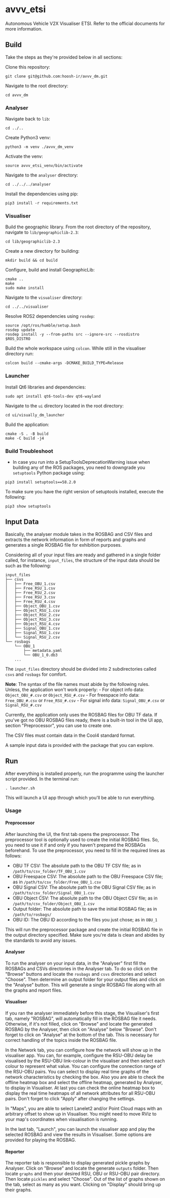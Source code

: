 # avvv_etsi

Autonomous Vehicle V2X Visualiser ETSI. Refer to the official documents for more information.

## Build

Take the steps as they're provided below in all sections:

Clone this repository:

```
git clone git@github.com:hoosh-ir/avvv_dm.git
```

Navigate to the root directory:
```
cd avvv_dm
```

### Analyser

Navigate back to `lib`:
```
cd ../..
```

Create Python3 venv:
```
python3 -m venv ./avvv_dm_venv
```

Activate the venv:
```
source avvv_etsi_venv/bin/activate
```

Navigate to the `analyser` directory:

```
cd ../../../analyser
```

Install the dependencies using pip:

```
pip3 install -r requirements.txt
```

### Visualiser

Build the geographic library. From the root directory of the repository, navigate to `lib/geographiclib-2.3`:

```
cd lib/geographiclib-2.3
```

Create a new directory for building:
```
mkdir build && cd build
```

Configure, build and install GeographicLib:

```
cmake ..
make
sudo make install
```

Navigate to the `visualiser` directory:

```
cd ../../visualiser
```

Resolve ROS2 dependencies using `rosdep`:

```
source /opt/ros/humble/setup.bash
rosdep update
rosdep install -y --from-paths src --ignore-src --rosdistro $ROS_DISTRO
```

Build the whole workspace using `colcon`. While still in the visualiser directory run:

```
colcon build --cmake-args -DCMAKE_BUILD_TYPE=Release
```

### Launcher

Install Qt6 libraries and dependencies:

```
sudo apt install qt6-tools-dev qt6-wayland
```

Navigate to the `ui` directory located in the root directory:

```
cd ui/visually_dm_launcher
```

Build the application:

```
cmake -S . -B build
make -C build -j4
```

### Build Troubleshoot

- In case you run into a SetupToolsDeprecationWarning issue when building any of the ROS packages, you need to downgrade you `setuptools` Python package using:
```
pip3 install setuptools==58.2.0
```
To make sure you have the right version of setuptools installed, execute the following:
```
pip3 show setuptools
```

## Input Data

Basically, the analyser module takes in the ROSBAG and CSV files and extracts the network information in form of reports and graphs and generates a single ROSBAG file for exhibition purposes.

Considering all of your input files are ready and gathered in a single folder called, for instance, `input_files`, the structure of the input data should be such as the following:

```
input_files
├── csvs
│   ├── Free_OBU_1.csv
│   ├── Free_RSU_1.csv
│   ├── Free_RSU_2.csv
│   ├── Free_RSU_3.csv
│   ├── Free_RSU_4.csv
│   ├── Object_OBU_1.csv
│   ├── Object_RSU_1.csv
│   ├── Object_RSU_2.csv
│   ├── Object_RSU_3.csv
│   ├── Object_RSU_4.csv
│   ├── Signal_OBU_1.csv
│   ├── Signal_RSU_1.csv
│   └── Signal_RSU_2.csv
└── rosbags
    └── OBU_1
        ├── metadata.yaml
        └── OBU_1_0.db3
    ...
```
The `input_files` directory should be divided into 2 subdirectories called `csvs` and `rosbags` for comfort.

**Note**: The syntax of the file names must abide by the following rules. Unless, the application won't work properly:
    - For object info data: `Object_OBU_#.csv` or `Object_RSU_#.csv`
    - For freespace info data: `Free_OBU_#.csv` or `Free_RSU_#.csv`
    - For signal info data: `Signal_OBU_#.csv` or `Signal_RSU_#.csv`

Currently, the application only uses the ROSBAG files for OBU TF data. If you've got no OBU ROSBAG files ready, there is a built-in tool in the UI app, section "Preprocessor", you can use to create one.

The CSV files must contain data in the Cool4 standard format.

A sample input data is provided with the package that you can explore.

## Run

After everything is installed properly, run the programme using the launcher script provided. In the terminal run:

```
. launcher.sh
```

This will launch a UI app through which you'll be able to run everything.

### Usage

#### Preprocessor

After launching the UI, the first tab opens the preprocessor. The preprocessor tool is optionally used to create the initial ROSBAG files. So, you need to use it if and only if you haven't prepared the ROSBAGs beforehand. To use the preprocessor, you need to fill in the required lines as follows:
- OBU TF CSV: The absolute path to the OBU TF CSV file; as in `/path/to/csv_folder/TF_OBU_1.csv`
- OBU Freespace CSV: The absolute path to the OBU Freespace CSV file; as in `/path/to/csv_folder/Free_OBU_1.csv`
- OBU Signal CSV: The absolute path to the OBU Signal CSV file; as in `/path/to/csv_folder/Signal_OBU_1.csv`
- OBU Object CSV: The absolute path to the OBU Object CSV file; as in `/path/to/csv_folder/Object_OBU_1.csv`
- Output folder: The absolute path to save the initial ROSBAG file; as in `/path/to/rosbags/`
- OBU ID: The OBU ID according to the files you just chose; as in `OBU_1`

This will run the preprocessor package and create the initial ROSBAG file in the output directory specified. Make sure you're data is clean and abides by the standards to avoid any issues.

#### Analyser

To run the analyser on your input data, in the "Analyser" first fill the ROSBAGs and CSVs directories in the Analyser tab. To do so click on the "Browse" buttons and locate the `rosbags` and `csvs` directories and select "Choose". Then determine an output folder for your output files and click on the "Analyse" button. This will generate a single ROSBAG file along with all the graphs and report files.

#### Visualiser

If you ran the analyser immediately before this stage, the Visualiser's first tab, namely "ROSBAG", will automatically fill in the ROSBAG file it needs. Otherwise, if it's not filled, click on "Browse" and locate the generated ROSBAG by the Analyser, then click on "Analyse" below "Browse". Don't forget to click on "Analyse" at the bottom of the tab. This is necessary for correct handling of the topics inside the ROSBAG file.

In the Network tab, you can configure how the network will show up in the visualiser app. You can, for example, configure the RSU-OBU delay be visualised by the RSU-OBU link-colour in the visualiser and then select each colour to represent what value. You can configure the connection range of the RSU-OBU pairs. You can select to display real time graphs of the network characteristics by checking the box. Also you are able to check the offline heatmap box and select the offline heatmap, generated by Analyser, to display in Visualiser. At last you can check the online heatmap box to display the real time heatmaps of all network attributes for all RSU-OBU pairs. Don't forget to click "Apply" after changing the settings.

In "Maps", you are able to select Lanelet2 and/or Point Cloud maps with an arbitrary offset to show up in Visualiser. You might need to move RViz to your map's coordinates when visualisation is running.

In the last tab, "Launch", you can launch the visualiser app and play the selected ROSBAG and view the results in Visualiser. Some options are provided for playing the ROSBAG.

#### Reporter

The reporter tab is responsible to display generated pickle graphs by Analyser. Click on "Browse" and locate the generate `outputs` folder. Then locate `graphs` and then your desired RSU, OBU or RSU-OBU pair directory. Then locate `pickles` and select "Choose". Out of the list of graphs shown on the tab, select as many as you want. Clicking on "Display" should bring up their graphs.
